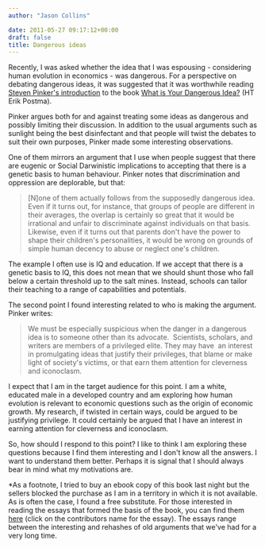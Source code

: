```yaml
---
author: "Jason Collins"

date: 2011-05-27 09:17:12+00:00
draft: false
title: Dangerous ideas
---
```


Recently, I was asked whether the idea that I was espousing - considering human evolution in economics - was dangerous. For a perspective on debating dangerous ideas, it was suggested that it was worthwhile reading [Steven Pinker's introduction](http://edge.org/conversation/preface-to-dangerous-ideas) to the book [What is Your Dangerous Idea?](http://www.edge.org/3rd_culture/dangerous08/dangerous08_index.html) (HT Erik Postma).

Pinker argues both for and against treating some ideas as dangerous and possibly limiting their discussion. In addition to the usual arguments such as sunlight being the best disinfectant and that people will twist the debates to suit their own purposes, Pinker made some interesting observations.

One of them mirrors an argument that I use when people suggest that there are eugenic or Social Darwinistic implications to accepting that there is a genetic basis to human behaviour. Pinker notes that discrimination and oppression are deplorable, but that:


<blockquote>[N]one of them actually follows from the supposedly dangerous idea. Even if it turns out, for instance, that groups of people are different in their averages, the overlap is certainly so great that it would be irrational and unfair to discriminate against individuals on that basis. Likewise, even if it turns out that parents don't have the power to shape their children's personalities, it would be wrong on grounds of simple human decency to abuse or neglect one's children.</blockquote>


The example I often use is IQ and education. If we accept that there is a genetic basis to IQ, this does not mean that we should shunt those who fall below a certain threshold up to the salt mines. Instead, schools can tailor their teaching to a range of capabilities and potentials.

The second point I found interesting related to who is making the argument. Pinker writes:


<blockquote>We must be especially suspicious when the danger in a dangerous idea is to someone other than its advocate.  Scientists, scholars, and writers are members of a privileged elite. They may have  an interest in promulgating ideas that justify their privileges, that blame or make light of society's victims, or that earn them attention for cleverness and iconoclasm.</blockquote>


I expect that I am in the target audience for this point. I am a white, educated male in a developed country and am exploring how human evolution is relevant to economic questions such as the origin of economic growth. My research, if twisted in certain ways, could be argued to be justifying privilege. It could certainly be argued that I have an interest in earning attention for cleverness and iconoclasm.

So, how should I respond to this point? I like to think I am exploring these questions because I find them interesting and I don't know all the answers. I want to understand them better. Perhaps it is signal that I should always bear in mind what my motivations are.

*As a footnote, I tried to buy an ebook copy of this book last night but the sellers blocked the purchase as I am in a territory in which it is not available. As is often the case, I found a free substitute. For those interested in reading the essays that formed the basis of the book, you can find them [here](http://www.edge.org/3rd_culture/dangerous08/dangerous08_index.html) (click on the contributors name for the essay). The essays range between the interesting and rehashes of old arguments that we've had for a very long time.
